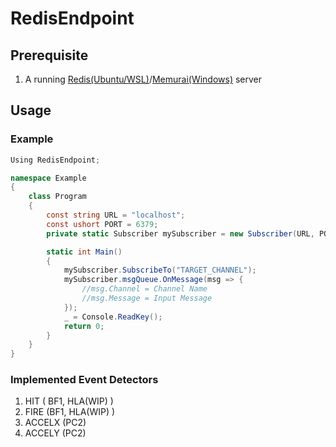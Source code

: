 # RedisEndpoint
## Prerequisite
1. A running [Redis(Ubuntu/WSL)](https://redis.io/)/[Memurai(Windows)](https://www.memurai.com/) server
## Usage
### Example
```csharp
Using RedisEndpoint;

namespace Example
{
    class Program
    {
        const string URL = "localhost";
        const ushort PORT = 6379;
        private static Subscriber mySubscriber = new Subscriber(URL, PORT);

        static int Main()
        {
            mySubscriber.SubscribeTo("TARGET_CHANNEL");
            mySubscriber.msgQueue.OnMessage(msg => {
                //msg.Channel = Channel Name
                //msg.Message = Input Message
            });
            _ = Console.ReadKey();
            return 0;
        }
    }
}
```
### Implemented Event Detectors
1. HIT ( BF1, HLA(WIP) )
2. FIRE (BF1, HLA(WIP) )
3. ACCELX (PC2)
4. ACCELY (PC2)